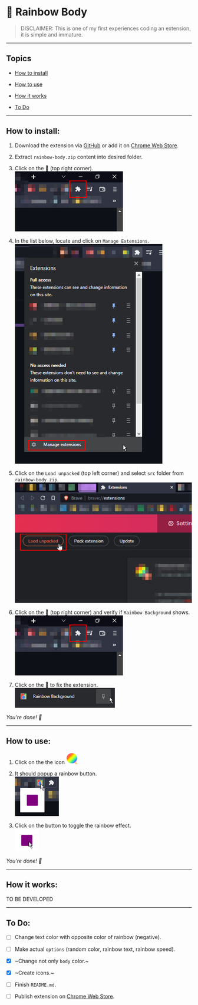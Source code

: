# :rainbow: Rainbow Body

> DISCLAIMER: This is one of my first experiences coding an extension, it is simple and immature.

---
## Topics
- [How to install](#how-to-install)

- [How to use](#how-to-use)

- [How it works](#how-it-works)

- [To Do](#to-do)

---
## How to install:
1. Download the extension via [GitHub](https://github.com/dudushy/rainbow-body/releases) or add it on [Chrome Web Store](#).

1. Extract `rainbow-body.zip` content into desired folder.

1. Click on the :jigsaw: (top right corner).<br>
![jigsaw](img/jigsaw.png)

1. In the list below, locate and click on `Manage Extensions`.<br>
![manage_ext](img/manage_ext.png)

1. Click on the `Load unpacked` (top left corner) and select `src` folder from `rainbow-body.zip`.<br>
![load_unpacked](img/load_unpacked.png)

1. Click on the :jigsaw: (top right corner) and verify if `Rainbow Background` shows.<br>
![jigsaw](img/jigsaw.png)

1. Click on the :pushpin: to fix the extension.<br>
![pin](img/pin.png)

_You're done! :tada:_

---
## How to use:
1. Click on the the icon ![icon](src/images/rainbow-body32.png)

1. It should popup a rainbow button.<br>
![popup](img/popup.png)

1. Click on the button to toggle the rainbow effect.<br>
![button](img/button.png)

_You're done! :tada:_

---
## How it works:
TO BE DEVELOPED

---
## To Do:
- [ ] Change text color with opposite color of rainbow (negative).

- [ ] Make actual `options` (random color, rainbow text, rainbow speed).

- [x] ~Change not only `body` color.~

- [x] ~Create icons.~

- [ ] Finish `README.md`.

- [ ] Publish extension on [Chrome Web Store](https://chrome.google.com/webstore/category/extensions).
